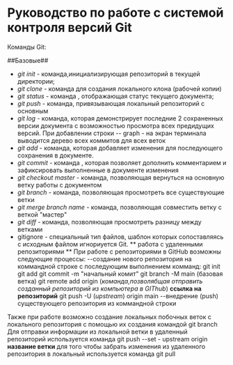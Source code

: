 # Руководство по работе с системой контроля версий Git
Команды Git:

##Базовые##

* *git init* - команда,инициализирующая репозиторий в текущей директории;
* *git clone* -  команда для создания локального клона (рабочей копии)
* *git status* - команда , отображающая статус текущего документа;
* *git push* - команда, привязывающая локальный репозиторий с основным
* *git log* - команда, которая демонстрирует последние 2 сохраненных версии документа с возможностью просмотра всех предидущих версий. При добавлении строки -- graph - на экран терминала выводится дерево всех коммитов для всех веток
* *git add* - команда, которая добавляет изменения для последующего сохранения в документе. 
* *git commit* - команда , которая позволяет дополнить комментарием и зафиксировать выполненные в документе изменения
* *git checkout master* - команда, позволяющая вернуться на основную ветку работы с документом
* *git branch* - команда, позволяющая просмотреть все существующие ветки
* *git merge _branch name_* - команда, позволяющая совместить ветку с веткой "мастер"
* *git diff* - команда, позволяющая просмотреть разницу между ветками 
* gitignore - cпециальный тип файлов, шаблон которых сопоставляясь с исходным файлом игнориуется Git.
** работа с удаленными репозиториями **
При работе с репозиториями в GitHub возможны следующие процессы:
--создание нового репозитория на коммандной строке с последующим выполнением комманд:
    git init
    git add
    git commit -m "начальный комит"
    git branch -M main (базовая ветка)
    git remote add origin (*команда,позволябщая отправить созданный репозиторий из компьютера в GIThub*) __cсылка на репозиторий__
    git push -U (*upstream*) origin main
--внедрение (push) существующего репозитория из коммандной строки

Также при работе возможно создание локальных побочных веток с локального репозитория с помощью их создания командой git branch  
Для отправки информации из локальной ветки в удаленный репозиторий используется команда git push --set - upstream origin __название ветки__
для того чтобы забрать изменения из удаленного репозитория в локальный используется команда git pull
 